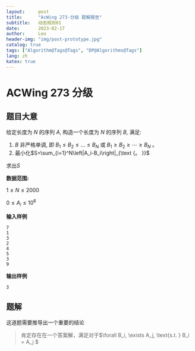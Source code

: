```yaml
---
layout:     post
title:      "AcWing 273-分级 题解报告"
subtitle:   动态规则01
date:       2023-02-17
author:     Leo
header-img: "img/post-prototype.jpg"
catalog: true
tags: ["Algorithm@Tags@Tags", "DP@Algorithms@Tags"]
lang: zh
katex: true
---
```

# ACWing 273 分级

## 题目大意

给定长度为 $N$ 的序列 $A$, 构造一个长度为 $N$ 的序列 $B$, 满足:

1. $B$ 非严格单调, 即 $B_1 \leq B_2 \leq \ldots \leq B_N$ 或 $B_1 \geq B_2 \geq \cdots \geq B_N$ 。
2. 最小化$S=\sum_{i=1}^N\left|A_i-B_i\right|_{\text {。 }}$

求出$S$

**数据范围:**

$1 \leq N \leq 2000$

$0\leq A_i  \leq 10^6$

**输入样例**

```plaintext
7
1
3
2
4
5
3
9
```

**输出样例**

```plaintext
3
```

## 题解

这道题需要推导出一个重要的结论


> 肯定存在在一个答案解，满足对于$\forall B_i, \exists A_j, \text{s.t. } B_i = A_j $
